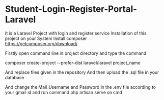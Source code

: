 # Student-Login-Register-Portal-Laravel
It is a Laravel Project with login and register service
Installation of this project on your System
Install composer
https://getcomposer.org/download/

Firstly open command line in project directory and type the command

composer create-project --prefer-dist laravel/laravel project_name

And replace files given in the repository
And then upload the .sql file in your database

And change the Mail_Username and Password in the .env file according to your gmail id 
and run command php artisan serve on cmd
  
    
